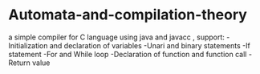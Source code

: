 # Automata-and-compilation-theory
a simple compiler for C language using java and javacc ,
support:
  -Initialization and declaration of variables
  -Unari and binary statements
  -If statement
  -For and While loop
  -Declaration of function and function call
  -Return value
